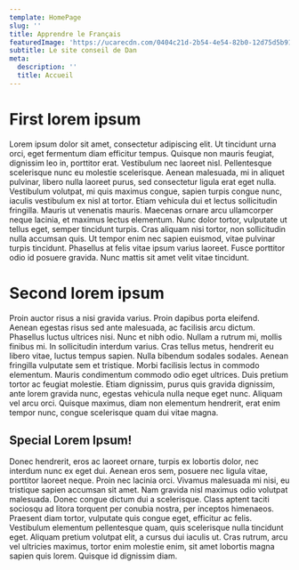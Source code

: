 ```yaml
---
template: HomePage
slug: ''
title: Apprendre le Français
featuredImage: 'https://ucarecdn.com/0404c21d-2b54-4e54-82b0-12d75d5b9197/'
subtitle: Le site conseil de Dan
meta:
  description: ''
  title: Accueil
---
```

# First lorem ipsum

Lorem ipsum dolor sit amet, consectetur adipiscing elit. Ut tincidunt urna orci, eget fermentum diam efficitur tempus. Quisque non mauris feugiat, dignissim leo in, porttitor erat. Vestibulum nec laoreet nisl. Pellentesque scelerisque nunc eu molestie scelerisque. Aenean malesuada, mi in aliquet pulvinar, libero nulla laoreet purus, sed consectetur ligula erat eget nulla. Vestibulum volutpat, mi quis maximus congue, sapien turpis congue nunc, iaculis vestibulum ex nisl at tortor. Etiam vehicula dui et lectus sollicitudin fringilla. Mauris ut venenatis mauris. Maecenas ornare arcu ullamcorper neque lacinia, et maximus lectus elementum. Nunc dolor tortor, vulputate ut tellus eget, semper tincidunt turpis. Cras aliquam nisi tortor, non sollicitudin nulla accumsan quis. Ut tempor enim nec sapien euismod, vitae pulvinar turpis tincidunt. Phasellus at felis vitae ipsum varius laoreet. Fusce porttitor odio id posuere gravida. Nunc mattis sit amet velit vitae tincidunt.



# Second lorem ipsum

Proin auctor risus a nisi gravida varius. Proin dapibus porta eleifend. Aenean egestas risus sed ante malesuada, ac facilisis arcu dictum. Phasellus luctus ultrices nisi. Nunc et nibh odio. Nullam a rutrum mi, mollis finibus mi. In sollicitudin interdum varius. Cras tellus metus, hendrerit eu libero vitae, luctus tempus sapien. Nulla bibendum sodales sodales. Aenean fringilla vulputate sem et tristique. Morbi facilisis lectus in commodo elementum. Mauris condimentum commodo odio eget ultrices. Duis pretium tortor ac feugiat molestie. Etiam dignissim, purus quis gravida dignissim, ante lorem gravida nunc, egestas vehicula nulla neque eget nunc. Aliquam vel arcu orci. Quisque maximus, diam non elementum hendrerit, erat enim tempor nunc, congue scelerisque quam dui vitae magna.



## Special Lorem Ipsum!

Donec hendrerit, eros ac laoreet ornare, turpis ex lobortis dolor, nec interdum nunc ex eget dui. Aenean eros sem, posuere nec ligula vitae, porttitor laoreet neque. Proin nec lacinia orci. Vivamus malesuada mi nisi, eu tristique sapien accumsan sit amet. Nam gravida nisl maximus odio volutpat malesuada. Donec congue dictum dui a scelerisque. Class aptent taciti sociosqu ad litora torquent per conubia nostra, per inceptos himenaeos. Praesent diam tortor, vulputate quis congue eget, efficitur ac felis. Vestibulum elementum pellentesque quam, quis scelerisque nulla tincidunt eget. Aliquam pretium volutpat elit, a cursus dui iaculis ut. Cras rutrum, arcu vel ultricies maximus, tortor enim molestie enim, sit amet lobortis magna sapien quis lorem. Quisque id dignissim diam.
